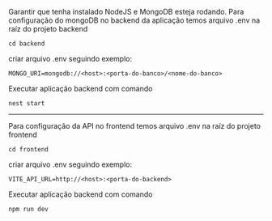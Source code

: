 Garantir que tenha instalado NodeJS e MongoDB esteja rodando.
Para configuração do mongoDB no backend da aplicação temos arquivo .env na raíz do projeto backend

```
cd backend
```

criar arquivo .env seguindo exemplo:
```
MONGO_URI=mongodb://<host>:<porta-do-banco>/<nome-do-banco>
```

Executar aplicação backend com comando
```
nest start
```

---

Para configuração da API no frontend temos arquivo .env na raíz do projeto frontend
```
cd frontend
```
criar arquivo .env seguindo exemplo:
```
VITE_API_URL=http://<host>:<porta-do-backend>
```

Executar aplicação backend com comando
```
npm run dev
```


